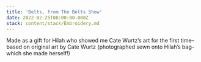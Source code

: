 ```yaml
---
title: 'Belts, from The Belts Show'
date: 2022-02-25T08:00:00.000Z
stack: content/stack/Embroidery.md
---
```


Made as a gift for Hilah who showed me Cate Wurtz’s art for the first time– based on original art by Cate Wurtz (photographed sewn onto Hilah’s bag– which she made herself!)
